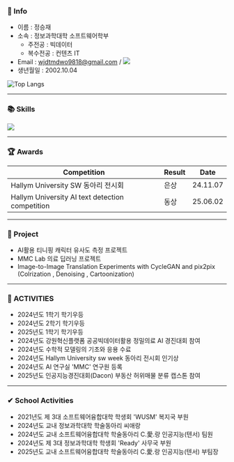 
### 🔔 Info

- 이름 : 정승재
- 소속 : 정보과학대학 소프트웨어학부  
     + 주전공 : 빅데이터
     + 복수전공 : 컨텐츠 IT
- Email : wjdtmdwo9818@gmail.com / <a href="mailto:lyuhw11023@gmail.com" target="_blank"><img src="https://img.shields.io/badge/Gmail-EA4335.svg?style=flat-square&logo=Gmail&logoColor=white"/></a> 
- 생년월일 : 2002.10.04
  
![Top Langs](https://github-readme-stats.vercel.app/api/top-langs/?username=seungjaejung1004&layout=compact&theme=tokyonight)


***  
### 📚 Skills 
<img src="https://skillicons.dev/icons?i=python,pytorch,tensorflow,java,c,dcomponents&perline="/>


***
### 🏆 Awards
|Competition|Result|Date|
|---|---|---|
|Hallym University SW 동아리 전시회|은상|24.11.07|
|Hallym University AI text detection competition|동상|25.06.02|


***
### 📂 Project 
- AI활용 티니핑 캐릭터 유사도 측정 프로젝트
- MMC Lab 의료 딥러닝 프로젝트
- Image-to-Image Translation Experiments with CycleGAN and pix2pix (Colrization , Denoising , Cartoonization)

*** 

### 📌 ACTIVITIES 
- 2024년도 1학기 학기우등
- 2024년도 2학기 학기우등
- 2025년도 1학기 학기우등
- 2024년도 강원혁신플랫폼 공공빅데이터활용 정밀의료 AI 경진대회 참여
- 2024년도 수학적 모델링의 기초와 응용 수료
- 2024년도 Hallym University sw week 동아리 전시회 인기상
- 2024년도 AI 연구실 'MMC' 연구원 등록
- 2025년도 인공지능경진대회(Dacon) 부동산 허위매물 분류 캡스톤 참여
  

***

### ✔ School Activities
- 2021년도 제 3대 소프트웨어융합대학 학생회 'WUSM' 복지국 부원
- 2024년도 교내 정보과학대학 학술동아리 씨애랑
- 2024년도 교내 소프트웨어융합대학 학술동아리 C.愛.랑 인공지능(텐서) 팀원
- 2024년도 제 3대 정보과학대학 학생회 'Ready' 사무국 부원
- 2025년도 교내 소프트웨어융합대학 학술동아리 C.愛.랑 인공지능(텐서) 부팀장

